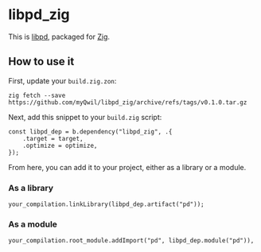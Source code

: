 # libpd_zig

This is [libpd](https://github.com/libpd/libpd),
packaged for [Zig](https://ziglang.org/).

## How to use it

First, update your `build.zig.zon`:

```
zig fetch --save https://github.com/myQwil/libpd_zig/archive/refs/tags/v0.1.0.tar.gz
```

Next, add this snippet to your `build.zig` script:

```zig
const libpd_dep = b.dependency("libpd_zig", .{
    .target = target,
    .optimize = optimize,
});
```

From here, you can add it to your project, either as a library or a module.

### As a library
```zig
your_compilation.linkLibrary(libpd_dep.artifact("pd"));
```

### As a module
```zig
your_compilation.root_module.addImport("pd", libpd_dep.module("pd")),
```
